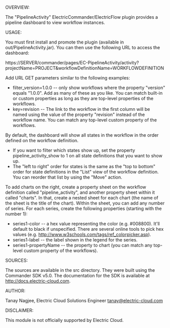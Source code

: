 OVERVIEW:

The "PipelineActivity" ElectricCommander/ElectricFlow plugin provides a pipeline dashboard to view workflow instances.

USAGE:

You must first install and promote the plugin (available in out/PipelineActivity.jar). You can then use the following URL to access the dashboard:

https://SERVER/commander/pages/EC-PipelineActivity/activity?projectName=PROJECT&workflowDefinitionName=WORKFLOWDEFINITION

Add URL GET parameters similar to the following examples:
* filter_version=1.0.0 -- only show workflows where the property "version" equals "1.0.0". Add as many of these as you like. You can match built-in or custom properties as long as they are top-level properties of the workflows.
* key=revision -- The link to the workflow in the first column will be named using the value of the property "revision" instead of the workflow name. You can match any top-level custom property of the workflows.

By default, the dashboard will show all states in the workflow in the order defined on the workflow definition.
* If you want to filter which states show up, set the property pipeline_activity_show to 1 on all state definitions that you want to show up.
* The "left to right" order for states is the same as the "top to bottom" order for state definitions in the "List" view of the workflow definition. You can reorder that list by using the "Move" action.

To add charts on the right, create a property sheet on the workflow definition called "pipeline_activity", and another property sheet within it called "charts". In that, create a nested sheet for each chart (the name of the sheet is the title of the chart). Within the sheet, you can add any number of series. For each series, create the following properties (starting with the number 1):
* series1-color -- a hex value representing the color (e.g. #008800). It'll default to black if unspecified. There are several online tools to pick hex values (e.g. http://www.w3schools.com/tags/ref_colorpicker.asp).
* series1-label -- the label shown in the legend for the series.
* series1-propertyName -- the property to chart (you can match any top-level custom property of the workflows).

SOURCES:

The sources are available in the src directory. They were built using the Commander SDK v5.0. The documentation for the SDK is available at http://docs.electric-cloud.com.

AUTHOR:

Tanay Nagjee, Electric Cloud Solutions Engineer
tanay@electric-cloud.com

DISCLAIMER:

This module is not officially supported by Electric Cloud.